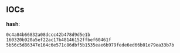 
## IOCs

__hash__:

```text
0c4a84b66832a08dccc42b478d9d5e1b
160320b920a5ef22ac17b48146152ffbef60461f
5b56c5d86347e164c6e571c86dbf5b1535eae6b979fede6ed66b01e79ea33b7b
```